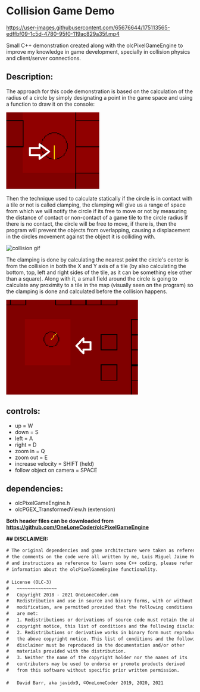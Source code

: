 # Collision Game Demo

https://user-images.githubusercontent.com/65676644/175113565-edffbf09-1c5d-4780-95f0-119ac829a35f.mp4

Small C++ demonstration created along with the olcPixelGameEngine to improve my knowledge
in game development, specially in collision physics and client/server connections.

## Description:

The approach for this code demonstration is based on the calculation of the radius of a circle
by simply designating a point in the game space and using a function to draw it on the console:

![area image](images/circle.png)

Then the technique used to calculate statically if the circle is in contact with a tile or not
is called clamping, the clamping will give us a range of space from which we will notify the
circle if its free to move or not by measuring the distance of contact or non-contact of a 
game tile to the circle radius If there is no contact, the circle will be free to move, if 
there is, then the program will prevent the objects from overlapping, causing a displacement 
in the circles movement against the object it is colliding with.

![collision gif](https://user-images.githubusercontent.com/65676644/175345634-9c9214af-f9f0-47f2-9ecf-c517fff05ef2.gif)

The clamping is done by calculating the nearest point the circle's center is from the collision
in both the X and Y axis of a tile (by also calculating the bottom, top, left and right
sides of the tile, as it can be something else other than a square). Along with it, a small field
around the circle is going to calculate any proximity to a tile in the map (visually seen on
the program) so the clamping is done and calculated before the collision happens.

![area image](images/area.png)

## controls:

- up = W
- down = S
- left = A
- right = D
- zoom in = Q
- zoom out = E
- increase velocity = SHIFT (held)
- follow object on camera = SPACE

## dependencies:

- olcPixelGameEngine.h
- olcPGEX_TransformedView.h (extension)

**Both header files can be downloaded from https://github.com/OneLoneCoder/olcPixelGameEngine**

**## DISCLAIMER:**
```diff
# The original dependencies and game architecture were taken as reference from David Barr, aka javidx9
# the comments on the code were all written by me, Luis Miguel Jaime Hernandez, by taking his videos
# and instructions as reference to learn some C++ coding, please refer to OneLoneCoder for additional
# information about the olcPixelGameEngine functionality.

# License (OLC-3)
#	~~~~~~~~~~~~~~~
#	Copyright 2018 - 2021 OneLoneCoder.com
#	Redistribution and use in source and binary forms, with or without
#	modification, are permitted provided that the following conditions
#	are met:
#	1. Redistributions or derivations of source code must retain the above
#	copyright notice, this list of conditions and the following disclaimer.
#	2. Redistributions or derivative works in binary form must reproduce
#	the above copyright notice. This list of conditions and the following
#	disclaimer must be reproduced in the documentation and/or other
#	materials provided with the distribution.
#	3. Neither the name of the copyright holder nor the names of its
#	contributors may be used to endorse or promote products derived
#	from this software without specific prior written permission.

#	David Barr, aka javidx9, ©OneLoneCoder 2019, 2020, 2021

```
